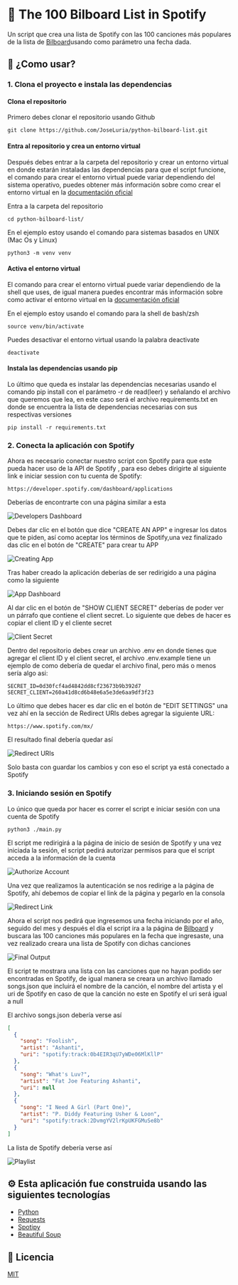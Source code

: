 # 🤖 The 100 Bilboard List in Spotify

Un script que crea una lista de Spotify con las 100 canciones más populares de la lista de [Bilboard](https://www.billboard.com/charts/hot-100/)usando como parámetro una fecha dada.

## 🚀 ¿Como usar?

### 1. Clona el proyecto e instala las dependencias

#### Clona el repositorio

Primero debes clonar el repositorio usando Github

```commandline
git clone https://github.com/JoseLuria/python-bilboard-list.git
```

#### Entra al repositorio y crea un entorno virtual

Después debes entrar a la carpeta del repositorio y crear un entorno virtual en donde estarán instaladas las dependencias para que el script funcione, el comando para crear el entorno virtual puede variar dependiendo del sistema operativo, puedes obtener más información sobre como crear el entorno virtual en la [documentación oficial](https://docs.python.org/es/3/library/venv.html)

Entra a la carpeta del repositorio

```commandline
cd python-bilboard-list/
```

En el ejemplo estoy usando el comando para sistemas basados en UNIX (Mac Os y Linux)

```commandline
python3 -m venv venv
```

#### Activa el entorno virtual

El comando para crear el entorno virtual puede variar dependiendo de la shell que uses, de igual manera puedes encontrar más información sobre como activar el entorno virtual en la [documentación oficial](https://docs.python.org/es/3/library/venv.html)

En el ejemplo estoy usando el comando para la shell de bash/zsh

```commandline
source venv/bin/activate
```

Puedes desactivar el entorno virtual usando la palabra deactivate

```commandline
deactivate
```

#### Instala las dependencias usando pip

Lo último que queda es instalar las dependencias necesarias usando el comando pip install con el parámetro -r de read(leer) y señalando el archivo que queremos que lea, en este caso será el archivo requirements.txt en donde se encuentra la lista de dependencias necesarias con sus respectivas versiones

```commandline
pip install -r requirements.txt
```

### 2. Conecta la aplicación con Spotify

Ahora es necesario conectar nuestro script con Spotify para que este pueda hacer uso de la API de Spotify , para eso debes dirigirte al siguiente link e iniciar session con tu cuenta de Spotify:

```text
https://developer.spotify.com/dashboard/applications
```

Deberías de encontrarte con una página similar a esta

![Developers Dashboard](images/developers-dasboard.png)

Debes dar clic en el botón que dice "CREATE AN APP" e ingresar los datos que te piden, así como aceptar los términos de Spotify,una vez finalizado das clic en el botón de "CREATE" para crear tu APP

![Creating App](images/creating-app.png)

Tras haber creado la aplicación deberías de ser redirigido a una página como la siguiente

![App Dashboard](images/app-dashboard.png)

Al dar clic en el botón de "SHOW CLIENT SECRET" deberías de poder ver un párrafo que contiene el client secret. Lo siguiente que debes de hacer es copiar el client ID y el cliente secret

![Client Secret](images/client-secret.png)

Dentro del repositorio debes crear un archivo .env en donde tienes que agregar el client ID y el client secret, el archivo .env.example tiene un ejemplo de como debería de quedar el archivo final, pero más o menos sería algo asi:

```text
SECRET_ID=0d30fcf4ad4842dd8cf23673b9b392d7
SECRET_CLIENT=260a41d8cd6b48e6a5e3de6aa9df3f23
```

Lo último que debes hacer es dar clic en el botón de "EDIT SETTINGS" una vez ahí en la sección de Redirect URIs debes agregar la siguiente URL:

```text
https://www.spotify.com/mx/
```

El resultado final debería quedar así

![Redirect URIs](images/redirect-uris.png)

Solo basta con guardar los cambios y con eso el script ya está conectado a Spotify

### 3. Iniciando sesión en Spotify

Lo único que queda por hacer es correr el script e iniciar sesión con una cuenta de Spotify

```commandline
python3 ./main.py
```

El script me redirigirá a la página de inicio de sesión de Spotify y una vez iniciada la sesión, el script pedirá autorizar permisos para que el script acceda a la información de la cuenta

![Authorize Account](images/aut-o-spotify.png)

Una vez que realizamos la autenticación se nos redirige a la página de Spotify, ahí debemos de copiar el link de la página y pegarlo en la consola

![Redirect Link](images/redirect-link.png)

Ahora el script nos pedirá que ingresemos una fecha iniciando por el año, seguido del mes y después el día el script ira a la página de [Bilboard](https://www.billboard.com/charts/hot-100/) y buscara las 100 canciones más populares en la fecha que ingresaste, una vez realizado creara una lista de Spotify con dichas canciones

![Final Output](images/enter-date.png)

El script te mostrara una lista con las canciones que no hayan podido ser encontradas en Spotify, de igual manera se creara un archivo llamado songs.json que incluirá el nombre de la canción, el nombre del artista y el uri de Spotify en caso de que la canción no este en Spotify el uri será igual a null

El archivo songs.json debería verse así

```json
[
  {
    "song": "Foolish",
    "artist": "Ashanti",
    "uri": "spotify:track:0b4EIR3qU7yWDe06MlKllP"
  },
  {
    "song": "What's Luv?",
    "artist": "Fat Joe Featuring Ashanti",
    "uri": null
  },
  {
    "song": "I Need A Girl (Part One)",
    "artist": "P. Diddy Featuring Usher & Loon",
    "uri": "spotify:track:2DvmgYV2lrKpUKFGMuSe8b"
  }
]
```

La lista de Spotify debería verse así

![Playlist](images/final-songs-list.png)

## ⚙️️ Esta aplicación fue construida usando las siguientes tecnologías

- [Python](https://www.python.org/)
- [Requests](https://pypi.org/project/requests/)
- [Spotipy](https://pypi.org/project/spotipy/)
- [Beautiful Soup](https://pypi.org/project/beautifulsoup4/)

## 📄 Licencia

[MIT](https://opensource.org/licenses/MIT)
